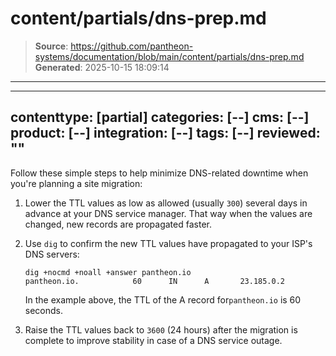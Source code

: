 # content/partials/dns-prep.md

> **Source**: https://github.com/pantheon-systems/documentation/blob/main/content/partials/dns-prep.md
> **Generated**: 2025-10-15 18:09:14

---

---
contenttype: [partial]
categories: [--]
cms: [--]
product: [--]
integration: [--]
tags: [--]
reviewed: ""
---

Follow these simple steps to help minimize DNS-related downtime when you're planning a site migration:

1. Lower the TTL values as low as allowed (usually `300`) several days in advance at your DNS service manager. That way when the values are changed, new records are propagated faster.

1. Use `dig` to confirm the new TTL values have propagated to your ISP's DNS servers:

    ```bash{outputLines:2}
    dig +nocmd +noall +answer pantheon.io
    pantheon.io.            60      IN      A       23.185.0.2
    ```

    In the example above, the TTL of the A record for`pantheon.io` is 60 seconds.

1. Raise the TTL values back to `3600` (24 hours) after the migration is complete to improve stability in case of a DNS service outage.
